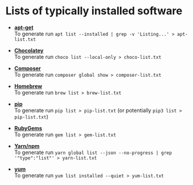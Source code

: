 # Lists of typically installed software

* **[apt-get](apt-list.txt)**<br />
  To generate run `apt list --installed | grep -v 'Listing...' > apt-list.txt`

* **[Chocolatey](choco-list.txt)**<br />
  To generate run `choco list --local-only > choco-list.txt`

* **[Composer](composer-list.txt)**<br />
  To generate run `composer global show > composer-list.txt`

* **[Homebrew](brew-list.txt)**<br />
  To generate run `brew list > brew-list.txt`

* **[pip](pip-list.txt)**<br />
  To generate run `pip list > pip-list.txt` (or potentially `pip3 list > pip-list.txt`)

* **[RubyGems](gem-list.txt)**<br />
  To generate run `gem list > gem-list.txt`

* **[Yarn/npm](yarn-list.txt)**<br />
  To generate run `yarn global list --json --no-progress | grep '"type":"list"' > yarn-list.txt`

* **[yum](yum-list.txt)**<br />
  To generate run `yum list installed --quiet > yum-list.txt`
